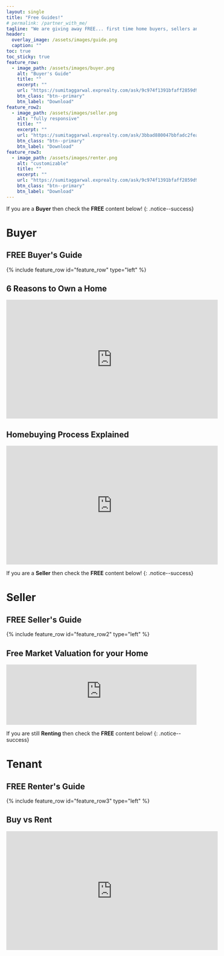 ```yaml
---
layout: single
title: "Free Guides!"
# permalink: /partner_with_me/
tagline: "We are giving away FREE... first time home buyers, sellers and renters guides to help you navigate your next real estate journey!"
header:
  overlay_image: /assets/images/guide.png
  caption: ""
toc: true
toc_sticky: true
feature_row:
  - image_path: /assets/images/buyer.png
    alt: "Buyer's Guide"
    title: ""
    excerpt: ""
    url: "https://sumitaggarwal.exprealty.com/ask/9c974f1391bfaff2859d922d854c5c56"
    btn_class: "btn--primary"
    btn_label: "Download"
feature_row2:
  - image_path: /assets/images/seller.png
    alt: "fully responsive"
    title: ""
    excerpt: ""
    url: "https://sumitaggarwal.exprealty.com/ask/3bbad880047bbfadc2feaf6b3bdb0f8c"
    btn_class: "btn--primary"
    btn_label: "Download"
feature_row3:
  - image_path: /assets/images/renter.png
    alt: "customizable"
    title: ""
    excerpt: ""
    url: "https://sumitaggarwal.exprealty.com/ask/9c974f1391bfaff2859d922d854c5c56"
    btn_class: "btn--primary"
    btn_label: "Download"
---
```


If you are a **Buyer** then check the **FREE** content below!
{: .notice--success}

# Buyer

## FREE Buyer's Guide
{% include feature_row id="feature_row" type="left" %}

## 6 Reasons to Own a Home
<iframe width="560" height="315" src="https://www.youtube.com/embed/PWZaFQwzUgE?si=HRLSvgDmLT3J0VY7" title="YouTube video player" frameborder="0" allow="accelerometer; autoplay; clipboard-write; encrypted-media; gyroscope; picture-in-picture; web-share" allowfullscreen></iframe>

## Homebuying Process Explained
<iframe width="560" height="315" src="https://www.youtube.com/embed/AtgRWDCO0b4?si=ztPmF_HYtvKf-3QL" title="YouTube video player" frameborder="0" allow="accelerometer; autoplay; clipboard-write; encrypted-media; gyroscope; picture-in-picture; web-share" allowfullscreen></iframe>

If you are a **Seller** then check the **FREE** content below!
{: .notice--success}

# Seller

## FREE Seller's Guide
{% include feature_row id="feature_row2" type="left" %}

## Free Market Valuation for your Home
<!-- KvCore widget-->
<iframe style="width:100%; height:160px;" src="https://sumitaggarwal.exprealty.com/sellembed.php" allowtransparency="true" frameBorder="0"> </iframe>

If you are still **Renting** then check the **FREE** content below!
{: .notice--success}

# Tenant

## FREE Renter's Guide
{% include feature_row id="feature_row3" type="left" %}
## Buy vs Rent
<iframe width="560" height="315" src="https://www.youtube.com/embed/NnxxqCKDJes?si=GfV9_3FKi0_ziQQs" title="YouTube video player" frameborder="0" allow="accelerometer; autoplay; clipboard-write; encrypted-media; gyroscope; picture-in-picture; web-share" allowfullscreen></iframe>